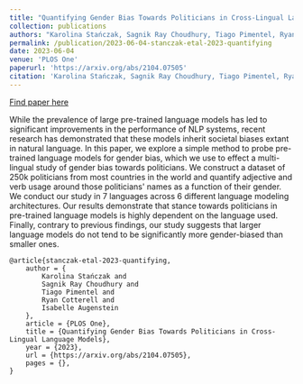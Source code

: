 ```yaml
---
title: "Quantifying Gender Bias Towards Politicians in Cross-Lingual Language Models"
collection: publications
authors: "Karolina Stańczak, Sagnik Ray Choudhury, Tiago Pimentel, Ryan Cotterell, Isabelle Augenstein"
permalink: /publication/2023-06-04-stanczak-etal-2023-quantifying
date: 2023-06-04
venue: 'PLOS One'
paperurl: 'https://arxiv.org/abs/2104.07505'
citation: 'Karolina Stańczak, Sagnik Ray Choudhury, Tiago Pimentel, Ryan Cotterell, and Isabelle Augenstein. Quantifying Gender Bias Towards Politicians in Cross-Lingual Language Models. PLOS One (2023).'
---
```


<a href='https://arxiv.org/abs/2104.07505'>Find paper here</a>

While the prevalence of large pre-trained language models has led to significant improvements in the performance of NLP systems, recent research has demonstrated that these models inherit societal biases extant in natural language. In this paper, we explore a simple method to probe pre-trained language models for gender bias, which we use to effect a multi-lingual study of gender bias towards politicians. We construct a dataset of 250k politicians from most countries in the world and quantify adjective and verb usage around those politicians&apos; names as a function of their gender. We conduct our study in 7 languages across 6 different language modeling architectures. Our results demonstrate that stance towards politicians in pre-trained language models is highly dependent on the language used. Finally, contrary to previous findings, our study suggests that larger language models do not tend to be significantly more gender-biased than smaller ones. 

```
@article{stanczak-etal-2023-quantifying,
    author = {
        Karolina Stańczak and
        Sagnik Ray Choudhury and
        Tiago Pimentel and
        Ryan Cotterell and
        Isabelle Augenstein
    },
    article = {PLOS One},
    title = {Quantifying Gender Bias Towards Politicians in Cross-Lingual Language Models},
    year = {2023},
    url = {https://arxiv.org/abs/2104.07505},
    pages = {},
}
```